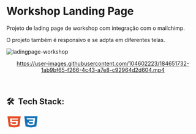 # Workshop Landing Page

<p>Projeto de lading page de workshop com integração com o mailchimp.</p>

<p>O projeto também é responsivo e se adpta em diferentes telas.</p>


![ladingpage-workshop](https://user-images.githubusercontent.com/104602223/184651665-41e4c5bd-54d8-482a-a313-f7603a032072.png)


<div align="center">

https://user-images.githubusercontent.com/104602223/184651732-1ab9bf65-f266-4c43-a7e8-c92964d2d604.mp4

</div>

<br>

## 🛠&nbsp; Tech Stack:
<div style="display: inline_block">  
  <img src="https://raw.githubusercontent.com/devicons/devicon/master/icons/html5/html5-plain.svg" width="40" height="30" align="center">
  <img src="https://raw.githubusercontent.com/devicons/devicon/master/icons/css3/css3-plain.svg" width="40" height="30" align="center"> 
</div>
